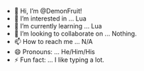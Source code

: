 - 👋 Hi, I’m @DemonFruit!
- 👀 I’m interested in ... Lua
- 🌱 I’m currently learning ... Lua
- 💞️ I’m looking to collaborate on ... Nothing.
- 📫 How to reach me ... N/A
- 😄 Pronouns: ... He/Him/His
- ⚡ Fun fact: ... I like typing a lot.

<!---
DemonFruits0/DemonFruits0 is a ✨ special ✨ repository because its `README.md` (this file) appears on your GitHub profile.
You can click the Preview link to take a look at your changes.
--->
